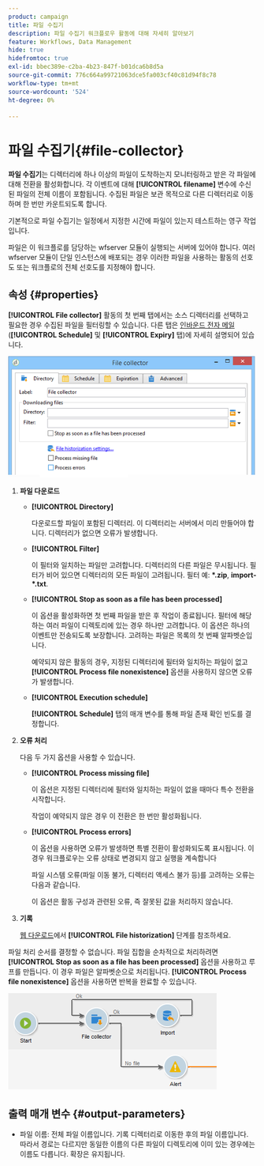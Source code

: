```yaml
---
product: campaign
title: 파일 수집기
description: 파일 수집기 워크플로우 활동에 대해 자세히 알아보기
feature: Workflows, Data Management
hide: true
hidefromtoc: true
exl-id: bbec389e-c2ba-4b23-847f-b01dca6b8d5a
source-git-commit: 776c664a99721063dce5fa003cf40c81d94f8c78
workflow-type: tm+mt
source-wordcount: '524'
ht-degree: 0%

---
```


# 파일 수집기{#file-collector}



**파일 수집기**&#x200B;는 디렉터리에 하나 이상의 파일이 도착하는지 모니터링하고 받은 각 파일에 대해 전환을 활성화합니다. 각 이벤트에 대해 **[!UICONTROL filename]** 변수에 수신된 파일의 전체 이름이 포함됩니다. 수집된 파일은 보관 목적으로 다른 디렉터리로 이동하며 한 번만 카운트되도록 합니다.

기본적으로 파일 수집기는 일정에서 지정한 시간에 파일이 있는지 테스트하는 영구 작업입니다.

파일은 이 워크플로를 담당하는 wfserver 모듈이 실행되는 서버에 있어야 합니다. 여러 wfserver 모듈이 단일 인스턴스에 배포되는 경우 이러한 파일을 사용하는 활동의 선호도 또는 워크플로의 전체 선호도를 지정해야 합니다.

## 속성 {#properties}

**[!UICONTROL File collector]** 활동의 첫 번째 탭에서는 소스 디렉터리를 선택하고 필요한 경우 수집된 파일을 필터링할 수 있습니다. 다른 탭은 [인바운드 전자 메일](inbound-emails.md)(**[!UICONTROL Schedule]** 및 **[!UICONTROL Expiry]** 탭)에 자세히 설명되어 있습니다.

![](assets/file_collect_edit.png)

1. **파일 다운로드**

   * **[!UICONTROL Directory]**

     다운로드할 파일이 포함된 디렉터리. 이 디렉터리는 서버에서 미리 만들어야 합니다. 디렉터리가 없으면 오류가 발생합니다.

   * **[!UICONTROL Filter]**

     이 필터와 일치하는 파일만 고려합니다. 디렉터리의 다른 파일은 무시됩니다. 필터가 비어 있으면 디렉터리의 모든 파일이 고려됩니다. 필터 예: **&#42;.zip**, **import-&#42;.txt**.

   * **[!UICONTROL Stop as soon as a file has been processed]**

     이 옵션을 활성화하면 첫 번째 파일을 받은 후 작업이 종료됩니다. 필터에 해당하는 여러 파일이 디렉토리에 있는 경우 하나만 고려합니다. 이 옵션은 하나의 이벤트만 전송되도록 보장합니다. 고려하는 파일은 목록의 첫 번째 알파벳순입니다.

     예약되지 않은 활동의 경우, 지정된 디렉터리에 필터와 일치하는 파일이 없고 **[!UICONTROL Process file nonexistence]** 옵션을 사용하지 않으면 오류가 발생합니다.

   * **[!UICONTROL Execution schedule]**

     **[!UICONTROL Schedule]** 탭의 매개 변수를 통해 파일 존재 확인 빈도를 결정합니다.

1. **오류 처리**

   다음 두 가지 옵션을 사용할 수 있습니다.

   * **[!UICONTROL Process missing file]**

     이 옵션은 지정된 디렉터리에 필터와 일치하는 파일이 없을 때마다 특수 전환을 시작합니다.

     작업이 예약되지 않은 경우 이 전환은 한 번만 활성화됩니다.

   * **[!UICONTROL Process errors]**

     이 옵션을 사용하면 오류가 발생하면 특별 전환이 활성화되도록 표시됩니다. 이 경우 워크플로우는 오류 상태로 변경되지 않고 실행을 계속합니다

     파일 시스템 오류(파일 이동 불가, 디렉터리 액세스 불가 등)를 고려하는 오류는 다음과 같습니다.

     이 옵션은 활동 구성과 관련된 오류, 즉 잘못된 값을 처리하지 않습니다.

1. **기록**

   [웹 다운로드](web-download.md)에서 **[!UICONTROL File historization]** 단계를 참조하세요.

파일 처리 순서를 결정할 수 없습니다. 파일 집합을 순차적으로 처리하려면 **[!UICONTROL Stop as soon as a file has been processed]** 옵션을 사용하고 루프를 만듭니다. 이 경우 파일은 알파벳순으로 처리됩니다. **[!UICONTROL Process file nonexistence]** 옵션을 사용하면 반복을 완료할 수 있습니다.

![](assets/file_collect_loop.png)

## 출력 매개 변수 {#output-parameters}

* 파일 이름: 전체 파일 이름입니다. 기록 디렉터리로 이동한 후의 파일 이름입니다. 따라서 경로는 다르지만 동일한 이름의 다른 파일이 디렉토리에 이미 있는 경우에는 이름도 다릅니다. 확장은 유지됩니다.
